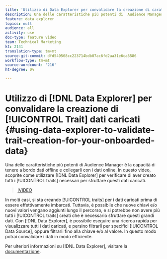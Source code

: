 ```yaml
---
title: 'Utilizzo di Data Explorer per convalidare la creazione di caratteristiche per i dati caricati '
description: Una delle caratteristiche più potenti di  Audience Manager è la capacità di tenere a bordo dati offline e collegarli con i dati online. Questo video illustra come utilizzare la Data Explorer per verificare di aver creato tutte le caratteristiche necessarie per sfruttare questi dati caricati.
feature: data explorer
topics: null
audience: all
activity: use
doc-type: feature video
team: Technical Marketing
kt: 2141
translation-type: tm+mt
source-git-commit: dfd549508cc223714bdb07ac6fd2aa31e6ca5586
workflow-type: tm+mt
source-wordcount: '216'
ht-degree: 0%

---
```



# Utilizzo di [!DNL Data Explorer] per convalidare la creazione di [!UICONTROL Trait] dati caricati {#using-data-explorer-to-validate-trait-creation-for-your-onboarded-data}

Una delle caratteristiche più potenti di  Audience Manager è la capacità di tenere a bordo dati offline e collegarli con i dati online. In questo video, scoprite come utilizzare [!DNL Data Explorer] per verificare di aver creato tutti i [!UICONTROL traits] necessari per sfruttare questi dati caricati.

>[!VIDEO](https://video.tv.adobe.com/v/25149/?quality=12)

In molti casi, si sta creando [!UICONTROL traits] per i dati caricati prima di essere effettivamente imbarcati. Tuttavia, è possibile che nuove chiavi e/o nuovi valori vengano aggiunti lungo il percorso, e si potrebbe non avere più tutti i [!UICONTROL traits] creati che è necessario sfruttare questi grandi dati. Con [!DNL Data Explorer], è possibile eseguire una ricerca rapida per visualizzare tutti i dati caricati, e persino filtrarli per specifici [!UICONTROL Data Source], oppure filtrarli fino alla chiave e/o al valore. In questo modo potrai convalidare i dati in modo efficiente.

Per ulteriori informazioni su [!DNL Data Explorer], visitare la [documentazione](https://experiencecloud.adobe.com/resources/help/en_US/aam/data-explorer.html).